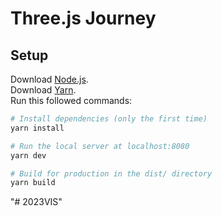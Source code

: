 # Three.js Journey

## Setup
Download [Node.js](https://nodejs.org/en/download/).  <br>
Download [Yarn](https://classic.yarnpkg.com/lang/en/docs/install/#windows-stable).  <br>
Run this followed commands:<br>

``` bash
# Install dependencies (only the first time)
yarn install

# Run the local server at localhost:8080
yarn dev

# Build for production in the dist/ directory
yarn build
```
"# 2023VIS" 
